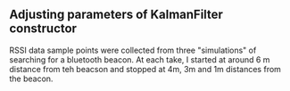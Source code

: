 ## Adjusting parameters of KalmanFilter constructor

RSSI data sample points were collected from three "simulations" of searching for a bluetooth beacon. At each take, I started at around 6 m distance from teh beacson and stopped at 4m, 3m and 1m distances from the beacon.
